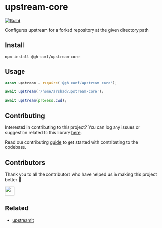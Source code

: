 # upstream-core

[![Build](https://img.shields.io/travis/com/gh-conf/upstreamit.svg)](https://travis-ci.com/gh-conf/upstreamit/)

Configures upstream for a forked repository at the given directory path

## Install

```
npm install @gh-conf/upstream-core
```

## Usage

```js
const upstream = require('@gh-conf/upstream-core');

await upstream('/home/arshad/upstream-core');

await upstream(process.cwd);
```

## Contributing

Interested in contributing to this project?
You can log any issues or suggestion related to this library [here](https://github.com/gh-conf/upstream-core/issues/new).

Read our contributing [guide](CONTRIBUTING.md) to get started with contributing to the codebase.

## Contributors

Thank you to all the contributors who have helped us in making this project better 🙌

<a href="https://github.com/arshadkazmi42"><img src="https://github.com/arshadkazmi42.png" width="30" /></a>

## Related

- [upstreamit](https://github.com/gh-conf/upstreamit)